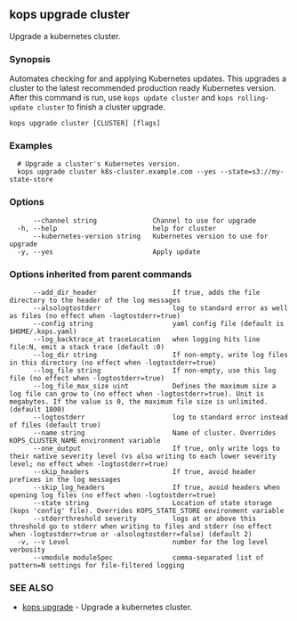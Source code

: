 
<!--- This file is automatically generated by make gen-cli-docs; changes should be made in the go CLI command code (under cmd/kops) -->

## kops upgrade cluster

Upgrade a kubernetes cluster.

### Synopsis

Automates checking for and applying Kubernetes updates. This upgrades a cluster to the latest recommended
production ready Kubernetes version. After this command is run, use `kops update cluster` and `kops rolling-update cluster`
to finish a cluster upgrade.

```
kops upgrade cluster [CLUSTER] [flags]
```

### Examples

```
  # Upgrade a cluster's Kubernetes version.
  kops upgrade cluster k8s-cluster.example.com --yes --state=s3://my-state-store
```

### Options

```
      --channel string              Channel to use for upgrade
  -h, --help                        help for cluster
      --kubernetes-version string   Kubernetes version to use for upgrade
  -y, --yes                         Apply update
```

### Options inherited from parent commands

```
      --add_dir_header                   If true, adds the file directory to the header of the log messages
      --alsologtostderr                  log to standard error as well as files (no effect when -logtostderr=true)
      --config string                    yaml config file (default is $HOME/.kops.yaml)
      --log_backtrace_at traceLocation   when logging hits line file:N, emit a stack trace (default :0)
      --log_dir string                   If non-empty, write log files in this directory (no effect when -logtostderr=true)
      --log_file string                  If non-empty, use this log file (no effect when -logtostderr=true)
      --log_file_max_size uint           Defines the maximum size a log file can grow to (no effect when -logtostderr=true). Unit is megabytes. If the value is 0, the maximum file size is unlimited. (default 1800)
      --logtostderr                      log to standard error instead of files (default true)
      --name string                      Name of cluster. Overrides KOPS_CLUSTER_NAME environment variable
      --one_output                       If true, only write logs to their native severity level (vs also writing to each lower severity level; no effect when -logtostderr=true)
      --skip_headers                     If true, avoid header prefixes in the log messages
      --skip_log_headers                 If true, avoid headers when opening log files (no effect when -logtostderr=true)
      --state string                     Location of state storage (kops 'config' file). Overrides KOPS_STATE_STORE environment variable
      --stderrthreshold severity         logs at or above this threshold go to stderr when writing to files and stderr (no effect when -logtostderr=true or -alsologtostderr=false) (default 2)
  -v, --v Level                          number for the log level verbosity
      --vmodule moduleSpec               comma-separated list of pattern=N settings for file-filtered logging
```

### SEE ALSO

* [kops upgrade](kops_upgrade.md)	 - Upgrade a kubernetes cluster.

